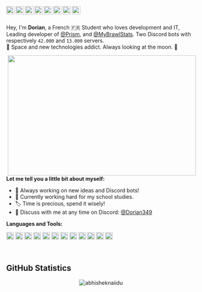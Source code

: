 <a href="https://discord.gg/qGRcjb7">
  <img align="left" width="22px" src="https://cdn.jsdelivr.net/npm/simple-icons@v3/icons/discord.svg" />
</a>
<a href="https://twitter.com/Dorian349">
  <img align="left" width="22px" src="https://cdn.jsdelivr.net/npm/simple-icons@v3/icons/twitter.svg" />
</a>
<a href="https://www.instagram.com/_dorian_c/">
  <img align="left" alt="Abhishek's Instagram" width="22px" src="https://cdn.jsdelivr.net/npm/simple-icons@v3/icons/instagram.svg" />
</a>
<a href="https://stackoverflow.com/users/13143331/dorian349">
  <img align="left" width="22px" src="https://cdn.jsdelivr.net/npm/simple-icons@v3/icons/stackoverflow.svg" />
</a>
<a href="https://steamcommunity.com/id/Dorian349">
  <img align="left" width="22px" src="https://cdn.jsdelivr.net/npm/simple-icons@v3/icons/steam.svg" />
</a>
<a href="https://basecamp.com/">
  <img align="left" width="22px" src="https://cdn.jsdelivr.net/npm/simple-icons@v3/icons/basecamp.svg" />
</a>
<a href="https://www.jetbrains.com/">
  <img align="left" width="22px" src="https://cdn.jsdelivr.net/npm/simple-icons@v3/icons/intellijidea.svg" />
</a>
<a href="https://www.tesla.com">
  <img align="left" width="22px" src="https://cdn.jsdelivr.net/npm/simple-icons@v3/icons/tesla.svg" />
</a>

<br/>
<br/>

Hey, I'm **Dorian**, a French 🇫🇷 Student who loves development and IT, Leading developer of [@Prism](https://top.gg/bot/673918978178940951), and [@MyBrawlStats](https://top.gg/bot/466204515390193674). Two Discord bots with respectively `42.000` and `13.000` servers.<br/>
🚀 Space and new technologies addict. Always looking at the moon. 🔭

<img align="right" src="https://i.pinimg.com/originals/21/5c/7f/215c7fdca6033092baa04b35c17466bd.gif" width="500" height="320" />
  
**Let me tell you a little bit about myself:**

- 🌌 Always working on new ideas and Discord bots!
- 🌱 Currently working hard for my school studies.
- 🏷️ Time is precious, spend it wisely!
- 📌 Discuss with me at any time on Discord: [@Dorian349](https://discord.gg/qGRcjb7)

**Languages and Tools:**  

<code><img height="20" src="https://i.imgur.com/U332DX1.png"></code>
<code><img height="20" src="https://i.imgur.com/XcrBWUT.png"></code>
<code><img height="20" src="https://i.imgur.com/5iqkyHG.png"></code>
<code><img height="20" src="https://i.imgur.com/gIfyLYO.png"></code>
<code><img height="20" src="https://i.imgur.com/wFYNKYX.png"></code>
<code><img height="20" src="https://i.imgur.com/vztU8LN.png"></code>
<code><img height="20" src="https://i.imgur.com/bG5EdSM.png"></code>
<code><img height="20" src="https://i.imgur.com/yiLuPjq.png"></code>
<code><img height="20" src="https://i.imgur.com/3uksJ8W.png"></code>
<code><img height="20" src="https://i.imgur.com/Gs2tCyb.png"></code>
<code><img height="20" src="https://i.imgur.com/wFYNKYX.png"></code>
<code><img height="20" src="https://i.imgur.com/br17aRj.png"></code>

<br/>

## GitHub Statistics
<p align="center"> <img src="https://github-readme-stats.vercel.app/api?username=Dorian349&count_private=true&show_icons=true&theme=algolia" alt="abhisheknaiidu" />
